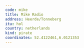 ```yaml
---
code: mike
title: Mike Radio
address: Heerde/Tonneberg
itu: hol
country: netherlands
kind: pirate
coordinates: 52.4122461,6.0121353
---
```

